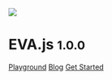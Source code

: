 <!-- _coverpage.md -->

![](https://gw.alicdn.com/imgextra/i1/O1CN0187YDa320KBmLriWrG_!!6000000006830-2-tps-128-128.png)

# EVA.js <small>1.0.0</small>

[Playground](https://eva.js.org/playground)
[Blog](https://yuque.com/eva/blog)
[Get Started](/tutorials/quickstart)